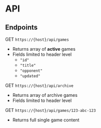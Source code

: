 # API

## Endpoints

GET `https://{host}/api/games`

- Returns array of **active** games
- Fields limited to header level
  - `"id"`
  - `"title"`
  - `"opponent"`
  - `"updated"`

GET `https://{host}/api/archive`

- Returns array of archive games
- Fields limited to header level

GET `https://{host}/api/games/123-abc-123`

- Returns full single game content
